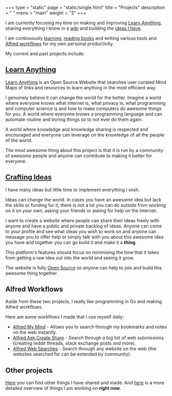 +++
type = "static"
page = "static/single.html"
title = "Projects"
description = " "
menu = "main"
weight = "3"
+++

I am currently focusing my time on making and improving [Learn Anything](https://learn-anything.xyz/), sharing everything I know in a [wiki](https://nikitavoloboev.gitbooks.io/knowledge/content/) and building the [ideas I have](https://trello.com/b/alB1ryRP).

I am continuously [learning](https://trello.com/b/cu32qF3q), [reading books](https://nikitavoloboev.gitbooks.io/knowledge/content/books/Books.html) and writing various tools and [Alfred workflows](https://github.com/learn-anything/alfred-workflows) for my own personal productivity.

My current and past projects include:

## [Learn Anything](https://learn-anything.xyz/)
[Learn Anything](https://learn-anything.xyz/) is an Open Source Website that searches user curated Mind Maps of links and resources to learn anything in the most efficient way.

I genuinely believe it can change the world for the better. Imagine a world where everyone knows what Internet is, what privacy is, what programming and computer science is and how to make computers do awesome things for you. A world where everyone knows a programming language and can automate routine and boring things so to not ever do them again.

A world where knowledge and knowledge sharing is respected and encouraged and everyone can leverage on the knowledge of all the people of the world.

The most awesome thing about this project is that it is run by a community of awesome people and anyone can contribute to making it better for everyone.

## [Crafting Ideas](https://github.com/nikitavoloboev/crafting-ideas)
I have many ideas but little time to implement everything I wish.

Ideas can change the world. In cases you have an awesome idea but lack the skills or funding for it, there is not a lot you can do outside from working on it on your own, asking your friends or asking for help on the internet.

I want to create a website where people can share their ideas freely with anyone and have a public and private backlog of ideas. Anyone can come to your profile and see what ideas you wish to work on and anyone can message you to offer help or simply talk with you about this awesome idea you have and together you can go build it and make it a **thing**.

This platform's features should focus on minimising the time that it takes from getting a raw idea out into the world and seeing it grow.

The website is fully [Open Source](https://github.com/nikitavoloboev/crafting-ideas) so anyone can help to join and build this awesome thing together.


## Alfred Workflows
Aside from these two projects, I really like programming in Go and making Alfred workflows.

Here are some workflows I made that I use myself daily:

* [Alfred My Mind](https://github.com/nikitavoloboev/alfred-my-mind) - Allows you to search through my bookmarks and notes on the web instantly.
* [Alfred Ask Create Share](https://github.com/nikitavoloboev/alfred-ask-create-share) - Search through a big list of web submissions (creating reddit threads, stack exchange posts and more).
* [Alfred Web Searches](https://github.com/nikitavoloboev/alfred-web-searches) - Search through any website on the web (the websites searched for can be extended by community).

## Other projects
[Here](https://nikitavoloboev.gitbooks.io/knowledge/content/sharing/sharing.html) you can find other things I have shared and made. And [here](https://nikitavoloboev.gitbooks.io/knowledge/content/working-on/working-on.html) is a more detailed overview of things I am working on **right now**.